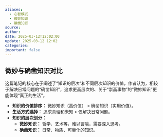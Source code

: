 ```yaml
---
aliases:
  - 心智模式
  - 微妙知识
  - 确凿知识
source: 
author: 
date: 2025-03-12T12:02:00
update: 2025-03-12 12:02
categories: 
important: false
---
```

## 微妙与确凿知识对比

这篇笔记的核心在于阐述了“知识的层次”和不同层次知识的价值。作者认为，相较于解决日常问题的“确凿知识”，追求更高层次的、关于“崇高事物”的“微妙知识”更能体现“真正的生活”。

*   **知识的价值排序：** 微妙知识（高价值） > 确凿知识（实用价值）。
*   **生活方式选择：** 追求真理和未知 > 仅解决日常问题。
*   **知识的层次划分：**
    *   **微妙知识：** 哲学、艺术等，难以言喻，需要深入思考。
    *   **确凿知识：** 日常、物质、可量化的知识。



